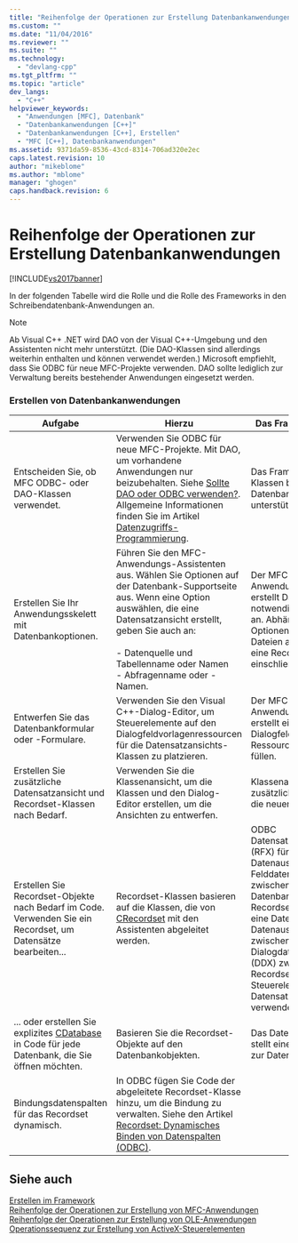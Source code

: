 ```yaml
---
title: "Reihenfolge der Operationen zur Erstellung Datenbankanwendungen | Microsoft Docs"
ms.custom: ""
ms.date: "11/04/2016"
ms.reviewer: ""
ms.suite: ""
ms.technology: 
  - "devlang-cpp"
ms.tgt_pltfrm: ""
ms.topic: "article"
dev_langs: 
  - "C++"
helpviewer_keywords: 
  - "Anwendungen [MFC], Datenbank"
  - "Datenbankanwendungen [C++]"
  - "Datenbankanwendungen [C++], Erstellen"
  - "MFC [C++], Datenbankanwendungen"
ms.assetid: 9371da59-8536-43cd-8314-706ad320e2ec
caps.latest.revision: 10
author: "mikeblome"
ms.author: "mblome"
manager: "ghogen"
caps.handback.revision: 6
---
```

# Reihenfolge der Operationen zur Erstellung Datenbankanwendungen
[!INCLUDE[vs2017banner](../assembler/inline/includes/vs2017banner.md)]

In der folgenden Tabelle wird die Rolle und die Rolle des Frameworks in den Schreibendatenbank\-Anwendungen an.  
  
> [!NOTE]
>  Ab Visual C\+\+ .NET wird DAO von der Visual C\+\+\-Umgebung und den Assistenten nicht mehr unterstützt. \(Die DAO\-Klassen sind allerdings weiterhin enthalten und können verwendet werden.\)  Microsoft empfiehlt, dass Sie ODBC für neue MFC\-Projekte verwenden.  DAO sollte lediglich zur Verwaltung bereits bestehender Anwendungen eingesetzt werden.  
  
### Erstellen von Datenbankanwendungen  
  
|Aufgabe|Hierzu|Das Framework führt|  
|-------------|------------|-------------------------|  
|Entscheiden Sie, ob MFC ODBC\- oder DAO\-Klassen verwendet.|Verwenden Sie ODBC für neue MFC\-Projekte.  Mit DAO, um vorhandene Anwendungen nur beizubehalten.  Siehe [Sollte DAO oder ODBC verwenden?](../data/should-i-use-dao-or-odbc-q.md).  Allgemeine Informationen finden Sie im Artikel [Datenzugriffs\-Programmierung](../data/data-access-programming-mfc-atl.md).|Das Framework stellt Klassen bereit, die den Datenbankzugriff unterstützen.|  
|Erstellen Sie Ihr Anwendungsskelett mit Datenbankoptionen.|Führen Sie den MFC\-Anwendungs\-Assistenten aus.  Wählen Sie Optionen auf der Datenbank\-Supportseite aus.  Wenn eine Option auswählen, die eine Datensatzansicht erstellt, geben Sie auch an:<br /><br /> -   Datenquelle und Tabellenname oder Namen<br />-   Abfragenname oder \-Namen.|Der MFC\-Anwendungs\-Assistent erstellt Dateien und den notwendigen Include an.  Abhängig von Optionen, die Sie, die Dateien angeben, kann eine Recordset\-Klasse einschließen.|  
|Entwerfen Sie das Datenbankformular oder \-Formulare.|Verwenden Sie den Visual C\+\+\-Dialog\-Editor, um Steuerelemente auf den Dialogfeldvorlagenressourcen für die Datensatzansichts\-Klassen zu platzieren.|Der MFC\-Anwendungs\-Assistent erstellt eine leere Dialogfeldvorlagen\-Ressource, damit Sie füllen.|  
|Erstellen Sie zusätzliche Datensatzansicht und Recordset\-Klassen nach Bedarf.|Verwenden Sie die Klassenansicht, um die Klassen und den Dialog\-Editor erstellen, um die Ansichten zu entwerfen.|Klassenansicht erstellt zusätzliche Dateien für die neuen Klassen.|  
|Erstellen Sie Recordset\-Objekte nach Bedarf im Code.  Verwenden Sie ein Recordset, um Datensätze bearbeiten...|Recordset\-Klassen basieren auf die Klassen, die von [CRecordset](../mfc/reference/crecordset-class.md) mit den Assistenten abgeleitet werden.|ODBC Datensatzfeldaustausch \(RFX\) für den Datenaustausch den Felddatenmembern zwischen der Datenbank und des Recordsets.  Wenn Sie eine Datensatzansicht, Datenaustausch zwischen dem des Dialogdatenaustauschs \(DDX\) zwischen dem Recordset und die Steuerelemente der Datensatzansicht verwenden.|  
|... oder erstellen Sie explizites [CDatabase](../mfc/reference/cdatabase-class.md) in Code für jede Datenbank, die Sie öffnen möchten.|Basieren Sie die Recordset\-Objekte auf den Datenbankobjekten.|Das Datenbankobjekt stellt eine Schnittstelle zur Datenquelle.|  
|Bindungsdatenspalten für das Recordset dynamisch.|In ODBC fügen Sie Code der abgeleitete Recordset\-Klasse hinzu, um die Bindung zu verwalten.  Siehe den Artikel [Recordset: Dynamisches Binden von Datenspalten \(ODBC\)](../data/odbc/recordset-dynamically-binding-data-columns-odbc.md).||  
  
## Siehe auch  
 [Erstellen im Framework](../mfc/building-on-the-framework.md)   
 [Reihenfolge der Operationen zur Erstellung von MFC\-Anwendungen](../mfc/sequence-of-operations-for-building-mfc-applications.md)   
 [Reihenfolge der Operationen zur Erstellung von OLE\-Anwendungen](../mfc/sequence-of-operations-for-creating-ole-applications.md)   
 [Operationssequenz zur Erstellung von ActiveX\-Steuerelementen](../mfc/sequence-of-operations-for-creating-activex-controls.md)